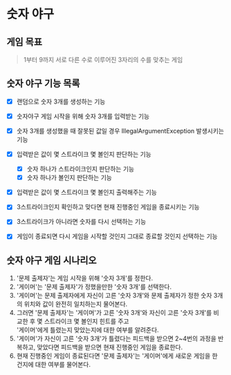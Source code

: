 # 숫자 야구
## 게임 목표

>  1부터 9까지 서로 다른 수로 이루어진 3자리의 수를 맞추는 게임

## 숫자 야구 기능 목록

- [x] 랜덤으로 숫자 3개를 생성하는 기능
- [x] 숫자야구 게임 시작을 위해 숫자 3개를 입력받는 기능
- [x] 숫자 3개를 생성했을 때 잘못된 값일 경우 IllegalArgumentException 발생시키는 기능

- [x] 입력받은 값이 몇 스트라이크 몇 볼인지 판단하는 기능
  - [x] 숫자 하나가 스트라이크인지 판단하는 기능
  - [x] 숫자 하나가 볼인지 판단하는 기능
- [x] 입력받은 값이 몇 스트라이크 몇 볼인지 출력해주는 기능

- [x] 3스트라이크인지 확인하고 맞다면 현재 진행중인 게임을 종료시키는 기능
- [x] 3스트라이크가 아니라면 숫자를 다시 선택하는 기능
- [x] 게임이 종료되면 다시 게임을 시작할 것인지 그대로 종료할 것인지 선택하는 기능

## 숫자 야구 게임 시나리오

1. '문제 출제자'는 게임 시작을 위해 '숫자 3개'를 정한다.
2. '게이머'는 '문제 출제자'가 정했을만한 '숫자 3개'를 선택한다.
3. '게이머'는 문제 출제자에게 자신이 고른 '숫자 3개'와 문제 출제자가 정한 숫자 3개의 위치와 값이 완전히 일치하는지 물어본다.
4. 그러면 '문제 출제자'는 '게이머'가 고른 '숫자 3개'와 자신이 고른 '숫자 3개'를 비교한 후 몇 스트라이크 몇 볼인지 힌트를 주고 <br>'게이머'에게 틀렸는지 맞았는지에 대한 여부를 알려준다.
5. '게이머'가 자신이 고른 '숫자 3개'가 틀렸다는 피드백을 받으면 2~4번의 과정을 반복하고, 맞았다면 피드백을 받으면 현재 진행중인 게임을 종료한다.
6. 현재 진행중인 게임이 종료된다면 '문제 출제자'는 '게이머'에게 새로운 게임을 한 건지에 대한 여부를 물어본다.
